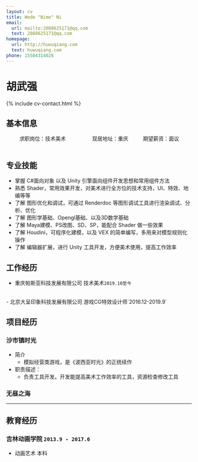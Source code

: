 ```yaml
---
layout: cv
title: Wode "Nimo" Ni
email:
  url: mailto:2088625171@qq.com
  text: 2088625171@qq.com
homepage:
  url: http://huwuqiang.com
  text: huwuqiang.com
phone: 15584314028
---
```


# 胡武强

<!--
include contact information from the front matter
Supported arguments:
    - homepage: url, text
    - phone
    - email
-->

{% include cv-contact.html %}

## 基本信息

&emsp; &emsp; 求职岗位：技术美术&emsp; &emsp; &emsp; &emsp; 现居地址：重庆
&emsp; &emsp; 期望薪资：面议&emsp;&emsp; &emsp; &emsp; &emsp;&emsp; 


## 专业技能

- 掌握 C#面向对象 以及 Unity 引擎面向组件开发思想和常用组件方法
- 熟悉 Shader，常用效果开发，对美术进行全方位的技术支持，UI、特效、地编等等
- 了解 图形优化和调试，可通过 Renderdoc 等图形调试工具进行渲染调试、分析、优化
- 了解 图形学基础、Opengl基础、以及3D数学基础
- 了解 Maya建模、PS改图、SD、SP，能配合 Shader 做一些效果
- 了解 Houdini，可程序化建模，以及 VEX 的简单编写，多用来对模型规则化操作
- 了解 编辑器扩展，进行 Unity 工具开发，方便美术使用，提高工作效率



## 工作经历

- 重庆帕斯亚科技发展有限公司                      技术美术`2019.10至今`
<br>
- 北京大呈印象科技发展有限公司                    游戏CG特效设计师`2016.12-2019.9`

## 项目经历

### 沙市镇时光
- 简介
  - 模拟经营类游戏，是《波西亚时光》的正统续作
- 职责描述：
  - 负责工具开发。开发能提高美术工作效率的工具，资源检查修改工具
### 无昼之海

---

## 教育经历

### **吉林动画学院** `2013.9 - 2017.6`
- 动画艺术 本科



<!-- ### Footer

Last updated: May 2013 -->
